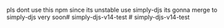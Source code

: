 pls dont use this npm since its unstable use simply-djs its gonna merge to simply-djs very soon#   s i m p l y - d j s - v 1 4 - t e s t  
 #   s i m p l y - d j s - v 1 4 - t e s t  
 